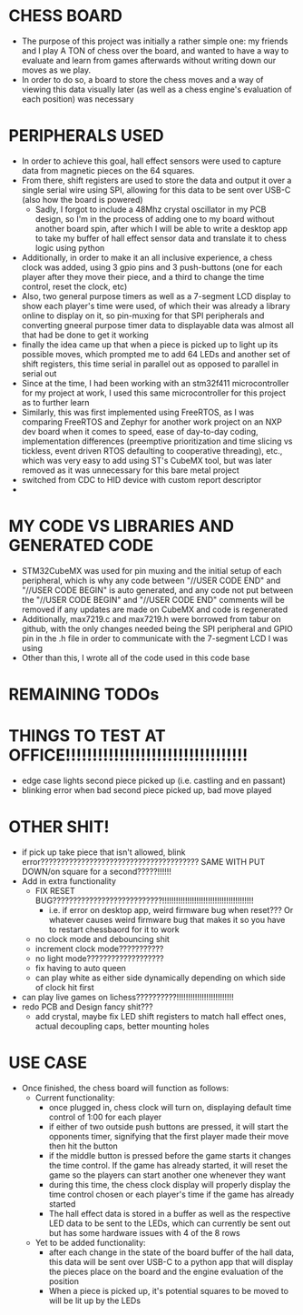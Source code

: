 # CHESS BOARD
- The purpose of this project was initially a rather simple one: my friends and I play A TON of chess over the board, and wanted to have a way to evaluate and learn from games afterwards without writing down our moves as we play.
- In order to do so, a board to store the chess moves and a way of viewing this data visually later (as well as a chess engine's evaluation of each position) was necessary 

# PERIPHERALS USED
- In order to achieve this goal, hall effect sensors were used to capture data from magnetic pieces on the 64 squares. 
- From there, shift registers are used to store the data and output it over a single serial wire using SPI, allowing for this data to be sent over USB-C (also how the board is powered) 
    - Sadly, I forgot to include a 48Mhz crystal oscillator in my PCB design, so I'm in the process of adding one to my board without another board spin, after which I will be able to write a desktop app to take my buffer of hall effect sensor data and translate it to chess logic using python
- Additionally, in order to make it an all inclusive experience, a chess clock was added, using 3 gpio pins and 3 push-buttons (one for each player after they move their piece, and a third to change the time control, reset the clock, etc)
- Also, two general purpose timers as well as a 7-segment LCD display to show each player's time were used, of which their was already a library online to display on it, so pin-muxing for that SPI peripherals and converting gneeral purpose timer data to displayable data was almost all that had be done to get it working
- finally the idea came up that when a piece is picked up to light up its possible moves, which prompted me to add 64 LEDs and another set of shift registers, this time serial in parallel out as opposed to parallel in serial out
- Since at the time, I had been working with an stm32f411 microcontroller for my project at work, I used this same microcontroller for this project as to further learn
- Similarly, this was first implemented using FreeRTOS, as I was comparing FreeRTOS and Zephyr for another work project on an NXP dev board when it comes to speed, ease of day-to-day coding, implementation differences (preemptive prioritization and time slicing vs tickless, event driven RTOS defaulting to cooperative threading), etc., which was very easy to add using ST's CubeMX tool, but was later removed as it was unnecessary for this bare metal project
- switched from CDC to HID device with custom report descriptor
- 

# MY CODE VS LIBRARIES AND GENERATED CODE
- STM32CubeMX was used for pin muxing and the initial setup of each peripheral, which is why any code between "//USER CODE END" and "//USER CODE BEGIN" is auto generated, and any code not put between the "//USER CODE BEGIN" and "//USER CODE END" comments will be removed if any updates are made on CubeMX and code is regenerated
- Additionally, max7219.c and max7219.h were borrowed from tabur on github, with the only changes needed being the SPI peripheral and GPIO pin in the .h file in order to communicate with the 7-segment LCD I was using
- Other than this, I wrote all of the code used in this code base

# REMAINING TODOs
# THINGS TO TEST AT OFFICE!!!!!!!!!!!!!!!!!!!!!!!!!!!!!!!!!!
- edge case lights second piece picked up (i.e. castling and en passant)
- blinking error when bad second piece picked up, bad move played 

# OTHER SHIT!
- if pick up take piece that isn't allowed, blink error??????????????????????????????????????? SAME WITH PUT DOWN/on square for a second?????!!!!!!
- Add in extra functionality
    - FIX RESET BUG???????????????????????????!!!!!!!!!!!!!!!!!!!!!!!!!!!!!!!!!!!!!!!!
        - i.e. if error on desktop app, weird firmware bug when reset??? Or whatever causes weird firmware bug that makes it so you have to restart chessbaord for it to work
    - no clock mode and debouncing shit
    - increment clock mode???????????
    - no light mode???????????????????
    - fix having to auto queen
    - can play white as either side dynamically depending on which side of clock hit first
- can play live games on lichess??????????!!!!!!!!!!!!!!!!!!!!!!!!!
- redo PCB and Design fancy shit???
    - add crystal, maybe fix LED shift registers to match hall effect ones, actual decoupling caps, better mounting holes


# USE CASE
- Once finished, the chess board will function as follows:
    - Current functionality: 
        - once plugged in, chess clock will turn on, displaying default time control of 1:00 for each player
        - if either of two outside push buttons are pressed, it will start the opponents timer, signifying that the first player made their move then hit the button
        - if the middle button is pressed before the game starts it changes the time control. If the game has already started, it will reset the game so the players can start another one whenever they want
        - during this time, the chess clock display will properly display the time control chosen or each player's time if the game has already started
        - The hall effect data is stored in a buffer as well as the respective LED data to be sent to the LEDs, which can currently be sent out but has some hardware issues with 4 of the 8 rows
    - Yet to be added functionality: 
        - after each change in the state of the board buffer of the hall data, this data will be sent over USB-C to a python app that will display the pieces place on the board and the engine evaluation of the position
        - When a piece is picked up, it's potential squares to be moved to will be lit up by the LEDs

